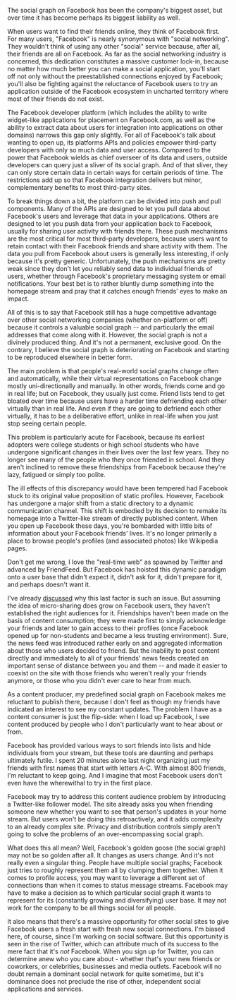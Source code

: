 <p>The social graph on Facebook has been the company's biggest asset, but over time it has become perhaps its biggest liability as well.</p>

<p>When users want to find their friends online, they think of Facebook first. For many users, "Facebook" is nearly synonymous with "social networking". They wouldn't think of using any other "social" service because, after all, their friends are all on Facebook. As far as the social networking industry is concerned, this dedication constitutes a massive customer lock-in, because no matter how much better you can make a social application, you'll start off not only without the preestablished connections enjoyed by Facebook; you'll also be fighting against the reluctance of Facebook users to try an application outside of the Facebook ecosystem in uncharted territory where most of their friends do not exist.</p>

<p>The Facebook developer platform (which includes the ability to write widget-like applications for placement on Facebook.com, as well as the ability to extract data about users for integration into applications on other domains) narrows this gap only slightly. For all of Facebook's talk about wanting to open up, its platforms APIs and policies empower third-party developers with only so much data and user access. Compared to the power that Facebook wields as chief overseer of its data and users, outside developers can query just a sliver of its social graph. And of that sliver, they can only store certain data in certain ways for certain periods of time. The restrictions add up so that Facebook integration delivers but minor, complementary benefits to most third-party sites.</p>

<p>To break things down a bit, the platform can be divided into push and pull components. Many of the APIs are designed to let you pull data about Facebook's users and leverage that data in your applications. Others are designed to let you push data from your application back to Facebook, usually for sharing user activity with friends there. These push mechanisms are the most critical for most third-party developers, because users want to retain contact with their Facebook friends and share activity with them. The data you pull from Facebook about users is generally less interesting, if only because it's pretty generic. Unfortunately, the push mechanisms are pretty weak since they don't let you reliably send data to individual friends of users, whether through Facebook's proprietary messaging system or email notifications. Your best bet is to rather bluntly dump something into the homepage stream and pray that it catches enough friends' eyes to make an impact.</p>

<p>All of this is to say that Facebook still has a huge competitive advantage over other social networking companies (whether on-platform or off) because it controls a valuable social graph -- and particularly the email addresses that come along with it. However, the social graph is not a divinely produced thing. And it's not a permanent, exclusive good. On the contrary, I believe the social graph is deteriorating on Facebook and starting to be reproduced elsewhere in better form.</p>

<p>The main problem is that people's real-world social graphs change often and automatically, while their virtual representations on Facebook change mostly uni-directionally and manually. In other words, friends come and go in real life; but on Facebook, they usually just come. Friend lists tend to get bloated over time because users have a harder time defriending each other virtually than in real life. And even if they are going to defriend each other virtually, it has to be a deliberative effort, unlike in real-life when you just stop seeing certain people.</p>

<p>This problem is particularly acute for Facebook, because its earliest adopters were college students or high school students who have undergone significant changes in their lives over the last few years. They no longer see many of the people who they once friended in school. And they aren't inclined to remove these friendships from Facebook because they're lazy, fatigued or simply too polite.</p>

<p>The ill effects of this discrepancy would have been tempered had Facebook stuck to its original value proposition of static profiles. However, Facebook has undergone a major shift from a static directory to a dynamic communication channel. This shift is embodied by its decision to remake its homepage into a Twitter-like stream of directly published content. When you open up Facebook these days, you're bombarded with little bits of information about your Facebook friends' lives. It's no longer primarily a place to browse people's profiles (and associated photos) like Wikipedia pages.</p>

<p>Don't get me wrong, I love the "real-time web" as spawned by Twitter and advanced by FriendFeed. But Facebook has hoisted this dynamic paradigm onto a user base that didn't expect it, didn't ask for it, didn't prepare for it, and perhaps doesn't want it. </p>

<p>I've already <a href="http://www.techcrunch.com/2009/02/07/why-facebook-isnt-poised-to-steal-twitters-thunder/">discussed</a> why this last factor is such an issue. But assuming the idea of micro-sharing does grow on Facebook users, they haven't established the right audiences for it. Friendships haven't been made on the basis of content consumption; they were made first to simply acknowledge your friends and later to gain access to their profiles (once Facebook opened up for non-students and became a less trusting environment). Sure, the news feed was introduced rather early on and aggregated information about those who users decided to friend. But the inability to post content directly and immediately to all of your friends' news feeds created an important sense of distance between you and them -- and made it easier to coexist on the site with those friends who weren't really your friends anymore, or those who you didn't ever care to hear from much.</p>

<p>As a content producer, my predefined social graph on Facebook makes me reluctant to publish there, because I don't feel as though my friends have indicated an interest to see my constant updates. The problem I have as a content consumer is just the flip-side: when I load up Facebook, I see content produced by people who I don't particularly want to hear about or from. </p>

<p>Facebook has provided various ways to sort friends into lists and hide individuals from your stream, but these tools are daunting and perhaps ultimately futile. I spent 20 minutes alone last night organizing just my friends with first names that start with letters A-C. With almost 800 friends, I'm reluctant to keep going. And I imagine that most Facebook users don't even have the wherewithal to try in the first place.</p>

<p>Facebook may try to address this content audience problem by introducing a Twitter-like follower model. The site already asks you when friending someone new whether you want to see that person's updates in your home stream. But users won't be doing this retroactively, and it adds complexity to an already complex site. Privacy and distribution controls simply aren't going to solve the problems of an over-encompassing social graph.</p>

<p>What does this all mean? Well, Facebook's golden goose (the social graph) may not be so golden after all. It changes as users change. And it's not really even a singular thing. People have multiple social graphs; Facebook just tries to roughly represent them all by clumping them together. When it comes to profile access, you may want to leverage a different set of connections than when it comes to status message streams. Facebook may have to make a decision as to which particular social graph it wants to represent for its (constantly growing and diversifying) user base. It may not work for the company to be all things social for all people.</p>

<p>It also means that there's a massive opportunity for other social sites to give Facebook users a fresh start with fresh new social connections. I'm biased here, of course, since I'm working on social software. But this opportunity is seen in the rise of Twitter, which can attribute much of its success to the mere fact that it's <em>not</em> Facebook. When you sign up for Twitter, you can determine anew who you care about - whether that's your new friends or coworkers, or celebrities, businesses and media outlets. Facebook will no doubt remain a dominant social network for quite sometime, but it's dominance does not preclude the rise of other, independent social applications and services.</p>